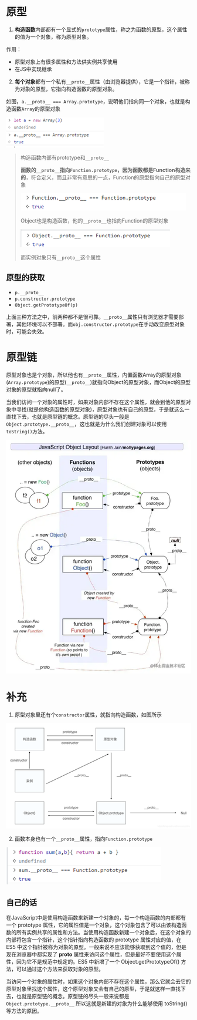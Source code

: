 # 原型

1. **构造函数**内部都有一个显式的`prototype`属性，称之为函数的原型，这个属性的值为一个对象，称为原型对象。

作用：

- 原型对象上有很多属性和方法供实例共享使用
- 在JS中实现继承

2. **每个对象**都有一个私有`__proto__`属性（由浏览器提供），它是一个指针，被称为对象的原型，它指向构造函数的原型对象。

如图，`a.__proto__ === Array.prototype`，说明他们指向同一个对象，也就是构造函数`Array`的原型对象

![image-20230311234906057](./assets/image-20230311234906057.png)

> 构造函数内部有prototype和`__proto__`
>
> **函数的`__proto__`指向`Function.prototype`，因为函数都是Function构造来的**，符合定义，而且非常有意思的一点，Function的原型指向自己的原型对象
>
> ![image-20230713152924671](./assets/image-20230713152924671.png)
>
> Object也是构造函数，他的`__proto__`也指向Function的原型对象
>
> ![image-20230713174900102](./assets/image-20230713174900102.png)
>
> 而实例对象只有`__proto__`这个属性

## 原型的获取

- `p.__proto__`
- `p.constructor.prototype`
- `Object.getPrototypeOf(p)`

上面三种方法之中，前两种都不是很可靠。`__proto__`属性只有浏览器才需要部署，其他环境可以不部署。而`obj.constructor.prototype`在手动改变原型对象时，可能会失效。

# 原型链

原型对象也是个对象，所以他也有`__proto__`属性，内置函数Array的原型对象(`Array.prototype`)的原型(`__proto__`)就指向Object的原型对象，而Object的原型对象的原型就指向null了。

当我们访问一个对象的属性时，如果对象内部不存在这个属性，就会到他的原型对象中寻找(就是他构造函数的原型对象)，原型对象也有自己的原型，于是就这么一直找下去，也就是原型链的概念。原型链的尽头一般是`Object.prototype.__proto__`，这也就是为什么我们创建对象可以使用`toString()`方法。

![image.png](./assets/453fa547d99b4b5ebf2c116d3fd881a0tplv-k3u1fbpfcp-zoom-in-crop-mark4536000.webp)

# 补充

1. 原型对象里还有个`constructor`属性，就指向构造函数，如图所示

<img src="./assets/watermark,type_ZmFuZ3poZW5naGVpdGk,shadow_10,text_aHR0cHM6Ly9ibG9nLmNzZG4ubmV0L3h4eHp6enl5eWJpdQ==,size_16,color_FFFFFF,t_70.png" alt="img" style="zoom:50%;" />

2. 函数本身也有一个`__proto__`属性，指向`Function.prototype`

![image-20230602180141942](./assets/image-20230602180141942.png)

## 自己的话

在JavaScript中是使用构造函数来新建一个对象的，每一个构造函数的内部都有一个 prototype 属性，它的属性值是一个对象，这个对象包含了可以由该构造函数的所有实例共享的属性和方法。当使用构造函数新建一个对象后，在这个对象的内部将包含一个指针，这个指针指向构造函数的 prototype 属性对应的值，在 ES5 中这个指针被称为对象的原型。一般来说不应该能够获取到这个值的，但是现在浏览器中都实现了 **proto** 属性来访问这个属性，但是最好不要使用这个属性，因为它不是规范中规定的。ES5 中新增了一个 Object.getPrototypeOf() 方法，可以通过这个方法来获取对象的原型。

当访问一个对象的属性时，如果这个对象内部不存在这个属性，那么它就会去它的原型对象里找这个属性，这个原型对象又会有自己的原型，于是就这样一直找下去，也就是原型链的概念。原型链的尽头一般来说都是 `Object.prototype.__proto__` 所以这就是新建的对象为什么能够使用 toString() 等方法的原因。

